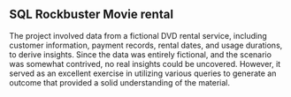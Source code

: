 ## SQL Rockbuster Movie rental

The project involved data from a fictional DVD rental service, including customer information, payment records, rental dates, and usage durations, to derive insights. Since the data was entirely fictional, and the scenario was somewhat contrived, no real insights could be uncovered. However, it served as an excellent exercise in utilizing various queries to generate an outcome that provided a solid understanding of the material.

